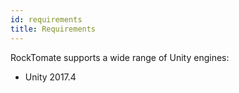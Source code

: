 ```yaml
---
id: requirements
title: Requirements
---
```


RockTomate supports a wide range of Unity engines:

* Unity 2017.4